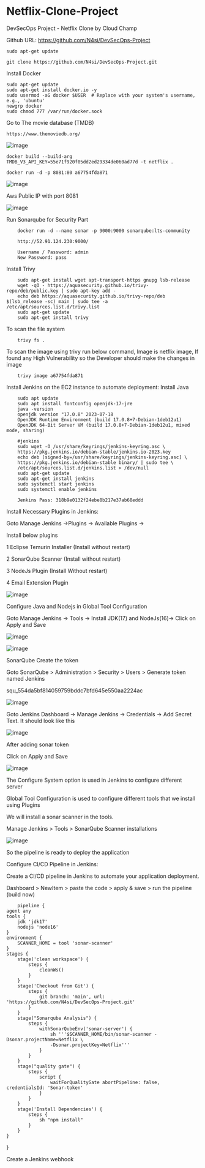 # Netflix-Clone-Project
DevSecOps Project - Netflix Clone by Cloud Champ

Github URL: https://github.com/N4si/DevSecOps-Project

    sudo apt-get update

    git clone https://github.com/N4si/DevSecOps-Project.git

Install Docker

    sudo apt-get update
    sudo apt-get install docker.io -y
    sudo usermod -aG docker $USER  # Replace with your system's username, e.g., 'ubuntu'
    newgrp docker
    sudo chmod 777 /var/run/docker.sock

Go to The movie database (TMDB)

    https://www.themoviedb.org/

![image](https://github.com/sunnyvalechha/Netflix-Clone-Project/assets/59471885/791326d6-777e-4530-9efa-7004c60e8732)

    docker build --build-arg TMDB_V3_API_KEY=55e71f920f05dd2ed29334de060ad77d -t netflix .

    docker run -d -p 8081:80 a67754fda871

![image](https://github.com/sunnyvalechha/Netflix-Clone-Project/assets/59471885/ff1ffd7e-9ac0-401f-9c89-e2db967f6e47)

Aws Public IP with port 8081

![image](https://github.com/sunnyvalechha/Netflix-Clone-Project/assets/59471885/5d0d3289-2a2f-4272-a9d0-e97c617c5cdc)

Run Sonarqube for Security Part

        docker run -d --name sonar -p 9000:9000 sonarqube:lts-community

        http://52.91.124.230:9000/

        Username / Password: admin
        New Password: pass

Install Trivy

        sudo apt-get install wget apt-transport-https gnupg lsb-release
        wget -qO - https://aquasecurity.github.io/trivy-repo/deb/public.key | sudo apt-key add -
        echo deb https://aquasecurity.github.io/trivy-repo/deb $(lsb_release -sc) main | sudo tee -a /etc/apt/sources.list.d/trivy.list
        sudo apt-get update
        sudo apt-get install trivy

To scan the file system

        trivy fs .

To scan the image using trivy run below command, Image is netflix image, If found any High Vulnerability so the Developer should make the changes in image

        trivy image a67754fda871

Install Jenkins on the EC2 instance to automate deployment: Install Java

        sudo apt update
        sudo apt install fontconfig openjdk-17-jre
        java -version
        openjdk version "17.0.8" 2023-07-18
        OpenJDK Runtime Environment (build 17.0.8+7-Debian-1deb12u1)
        OpenJDK 64-Bit Server VM (build 17.0.8+7-Debian-1deb12u1, mixed mode, sharing)

        #jenkins
        sudo wget -O /usr/share/keyrings/jenkins-keyring.asc \
        https://pkg.jenkins.io/debian-stable/jenkins.io-2023.key
        echo deb [signed-by=/usr/share/keyrings/jenkins-keyring.asc] \
        https://pkg.jenkins.io/debian-stable binary/ | sudo tee \
        /etc/apt/sources.list.d/jenkins.list > /dev/null
        sudo apt-get update
        sudo apt-get install jenkins
        sudo systemctl start jenkins
        sudo systemctl enable jenkins 

        Jenkins Pass: 318b9e0132f24ebe8b217e37ab68eddd

Install Necessary Plugins in Jenkins:

Goto Manage Jenkins →Plugins → Available Plugins →

Install below plugins

1 Eclipse Temurin Installer (Install without restart)

2 SonarQube Scanner (Install without restart)

3 NodeJs Plugin (Install Without restart)

4 Email Extension Plugin

![image](https://github.com/sunnyvalechha/Netflix-Clone-Project/assets/59471885/a8a932ac-e846-4f61-a710-7d60366129ec)

Configure Java and Nodejs in Global Tool Configuration

Goto Manage Jenkins → Tools → Install JDK(17) and NodeJs(16)→ Click on Apply and Save

![image](https://github.com/sunnyvalechha/Netflix-Clone-Project/assets/59471885/35ed9449-8f53-4097-bcba-ead5763bb956)

![image](https://github.com/sunnyvalechha/Netflix-Clone-Project/assets/59471885/f6dc7498-f8d4-4538-843c-2523ae99cd36)

SonarQube
Create the token

Goto SonarQube > Administration > Security > Users > Generate token named Jenkins

squ_554da5bf814059759bddc7bfd645e550aa2224ac

![image](https://github.com/sunnyvalechha/Netflix-Clone-Project/assets/59471885/6edd2740-b0a4-4761-af83-cdc8367fca11)


Goto Jenkins Dashboard → Manage Jenkins → Credentials → Add Secret Text. It should look like this

![image](https://github.com/sunnyvalechha/Netflix-Clone-Project/assets/59471885/161a566a-3677-4802-ab7e-9251485c9240)

After adding sonar token

Click on Apply and Save

![image](https://github.com/sunnyvalechha/Netflix-Clone-Project/assets/59471885/0d360347-6e0a-4a11-b890-934d155fc2f9)

The Configure System option is used in Jenkins to configure different server

Global Tool Configuration is used to configure different tools that we install using Plugins

We will install a sonar scanner in the tools.

Manage Jenkins > Tools > SonarQube Scanner installations

![image](https://github.com/sunnyvalechha/Netflix-Clone-Project/assets/59471885/fae5d998-f2a6-4c3b-b66d-495b85674114)


So the pipeline is ready to deploy the application 

Configure CI/CD Pipeline in Jenkins:

Create a CI/CD pipeline in Jenkins to automate your application deployment.

Dashboard > NewItem > paste the code > apply & save > run the pipeline (build now)

        pipeline {
    agent any
    tools {
        jdk 'jdk17'
        nodejs 'node16'
    }
    environment {
        SCANNER_HOME = tool 'sonar-scanner'
    }
    stages {
        stage('clean workspace') {
            steps {
                cleanWs()
            }
        }
        stage('Checkout from Git') {
            steps {
                git branch: 'main', url: 'https://github.com/N4si/DevSecOps-Project.git'
            }
        }
        stage("Sonarqube Analysis") {
            steps {
                withSonarQubeEnv('sonar-server') {
                    sh '''$SCANNER_HOME/bin/sonar-scanner -Dsonar.projectName=Netflix \
                    -Dsonar.projectKey=Netflix'''
                }
            }
        }
        stage("quality gate") {
            steps {
                script {
                    waitForQualityGate abortPipeline: false, credentialsId: 'Sonar-token'
                }
            }
        }
        stage('Install Dependencies') {
            steps {
                sh "npm install"
            }
        }
    }
}



Create a Jenkins webhook

